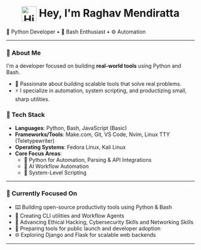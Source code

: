 <h1 align="center">
  <img src="https://camo.githubusercontent.com/d552948e7884c41fde2d32b9221d79f0df2076c7d824aaab954ca93f53d95884/68747470733a2f2f6d656469612e67697068792e636f6d2f6d656469612f6876524a434c467a6361737252346961377a2f67697068792e676966" alt="Hi!" width="40" style="vertical-align: middle;"> 
  Hey, I'm Raghav Mendiratta
</h1>
    🐍 Python Developer • 📃 Bash Enthusiast • ⚙️ Automation 
</p>

---

### 🧠 About Me

I'm a developer focused on building **real-world tools** using Python and Bash. 
- 🧠 Passionate about building scalable tools that solve real problems.
- ⚡ I specialize in automation, system scripting, and productizing small, sharp utilities.

### 🧰 Tech Stack

- **Languages**: Python, Bash, JavaScript (Basic)  
- **Frameworks/Tools**: Make.com, Git, VS Code, Nvim, Linux TTY (Teletypewriter)
- **Operating Systems**: Fedora Linux, Kali Linux  
- **Core Focus Areas**:
  - 🧩 Python for Automation, Parsing & API Integrations  
  - 🤖 AI Workflow Automation
  - 🔐 System-Level Scripting
    
---

### 📌 Currently Focused On

- ⌨️ Building open-source productivity tools using Python & Bash  
- 🔧 Creating CLI utilities and Workflow Agents  
- 🔐 Advancing Ethical Hacking, Cybersecurity Skills and Networking Skills  
- 🚀 Preparing tools for public launch and developer adoption
- 🌐 Exploring Django and Flask for scalable web backends
  
---

